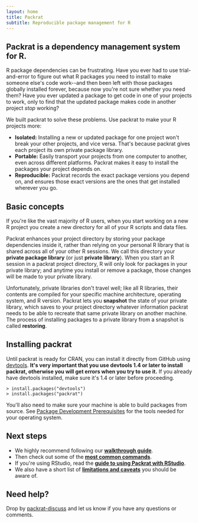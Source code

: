 ```yaml
---
layout: home
title: Packrat
subtitle: Reproducible package management for R
---
```


## Packrat is a dependency management system for R.

R package dependencies can be frustrating. Have you ever had to use
trial-and-error to figure out what R packages you need to install to make
someone else's code work--and then been left with those packages globally
installed forever, because now you're not sure whether you need them? Have you
ever updated a package to get code in one of your projects to work, only to
find that the updated package makes code in another project *stop* working? 

We built packrat to solve these problems. Use packrat to make your R projects
more:

* **Isolated:** Installing a new or updated package for one project won't break
  your other projects, and vice versa. That's because packrat gives each
  project its own private package library.
* **Portable:** Easily transport your projects from one computer to another,
  even across different platforms. Packrat makes it easy to install the
  packages your project depends on.
* **Reproducible:** Packrat records the exact package versions you depend on,
  and ensures those exact versions are the ones that get installed wherever you
  go.

<!--
TODO: update
<iframe id="screencast" src="//player.vimeo.com/video/79537844?title=0&amp;byline=0&amp;portrait=0" width="700" height="393" frameborder="0" webkitallowfullscreen="webkitallowfullscreen" mozallowfullscreen="mozallowfullscreen" allowfullscreen="allowfullscreen"> </iframe>
-->

## Basic concepts

If you're like the vast majority of R users, when you start working on a new R
project you create a new directory for all of your R scripts and data files.

Packrat enhances your project directory by storing your package dependencies
inside it, rather than relying on your personal R library that is shared across
all of your other R sessions. We call this directory your **private package
library** (or just **private library**). When you start an R session in a
packrat project directory, R will only look for packages in your private
library; and anytime you install or remove a package, those changes will be
made to your private library.

Unfortunately, private libraries don't travel well; like all R libraries, their
contents are compiled for your specific machine architecture, operating system,
and R version. Packrat lets you **snapshot** the state of your private library,
which saves to your project directory whatever information packrat needs to be
able to recreate that same private library on another machine. The process of
installing packages to a private library from a snapshot is called
**restoring**.

## Installing packrat

Until packrat is ready for CRAN, you can install it directly from GitHub using
[devtools](https://github.com/hadley/devtools). **It's very important that you
use devtools 1.4 or later to install packrat, otherwise you will get errors
when you try to use it.** If you already have devtools installed, make sure
it's 1.4 or later before proceeding.

    > install.packages("devtools")
    > install.packages("packrat")

You'll also need to make sure your machine is able to build packages from
source. See [Package Development
Prerequisites](http://www.rstudio.com/ide/docs/packages/prerequisites) for the
tools needed for your operating system.

## Next steps

<!-- * If you skipped the screencast above, it's a good idea to go back and watch it. -->
* We highly recommend following our **[walkthrough guide](walkthrough.html)**.
* Then check out some of the **[most common commands](commands.html)**.
* If you're using RStudio, read the **[guide to using Packrat with RStudio](rstudio.html)**.
* We also have a short list of **[limitations and caveats](limitations.html)** you should be aware of.

## Need help?

Drop by [packrat-discuss](https://groups.google.com/group/packrat-discuss) and
let us know if you have any questions or comments.

